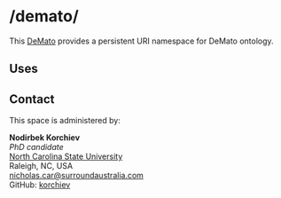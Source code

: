 # /demato/
This [DeMato](https://w3id.org/demato) provides a persistent URI namespace for DeMato ontology.

## Uses


## Contact
This space is administered by:  

**Nodirbek Korchiev**  
*PhD candidate*  
[North Carolina State University](https://www.ncsu.edu/)  
Raleigh, NC, USA  
<nicholas.car@surroundaustralia.com>  
GitHub: [korchiev](https://github.com/korchiev)
